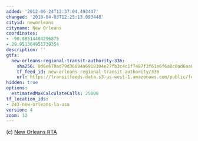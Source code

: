 ```yaml
---
added: '2012-06-24T13:37:04.493447'
changed: '2018-04-03T12:25:13.093448'
cityid: neworleans
cityname: New Orleans
coordinates:
- -90.08514404296875
- 29.951364951739354
description: ''
gtfs:
  new-orleans-regional-transit-authority-336:
    sha256: 0d6e678ad79d36694a6918104e27fb3c4c1f7487f3f61e6f6a8c0ad6aa810200
    tf_feed_id: new-orleans-regional-transit-authority/336
    url: https://transitfeeds-data.s3-us-west-1.amazonaws.com/public/feeds/new-orleans-regional-transit-authority/336/20180105/gtfs.zip
hidden: true
options:
  estimatedMaxCalculateCalls: 25000
tf_location_ids:
- 243-new-orleans-la-usa
version: 4
zoom: 12
---
```


(c) [New Orleans RTA](http://www.norta.com/)
